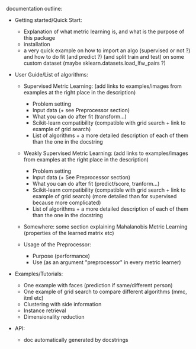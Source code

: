 documentation outline:


- Getting started/Quick Start: 
	
	- Explanation of what metric learning is, and what is the purpose of this package
	- installation
	- a very quick example on how to import an algo (supervised or not ?) and how to do fit (and predict ?) (and split train and test) on some custom dataset (maybe sklearn.datasets.load_lfw_pairs ?)

- User Guide/List of algorithms: 

	- Supervised Metric Learning: (add links to examples/images from examples at the right place in the description)
		- Problem setting
		- Input data (+ see Preprocessor section)
		- What you can do after fit (transform...)
		- Scikit-learn compatibility (compatible with grid search + link to example of grid search)
		- List of algorithms + a more detailed description of each of them than
		 the one in the docstring

	- Weakly Supervised Metric Learning: (add links to examples/images from examples at the right place in the description)
		- Problem setting
		- Input data (+ See Preprocessor section)
		- What you can do after fit (predict/score, tranform...)
		- Scikit-learn compatibility (compatible with grid search + link to example of grid search)
		(more detailed than for supervised because more complicated)
		- List of algorithms + a more detailed description of each of them than
		 the one in the docstring
		
	- Somewhere: some section explaining Mahalanobis Metric Learning 
	(properties of the learned matrix etc)

	- Usage of the Preprocessor:
		- Purpose (performance)
		- Use (as an argument "preprocessor" in every metric learner)


- Examples/Tutorials: 
	- One example with faces (prediction if same/different person) 
	- One example of grid search to compare different algorithms (mmc, itml etc)
	- Clustering with side information
	- Instance retrieval
	- Dimensionality reduction

- API:
	- doc automatically generated by docstrings